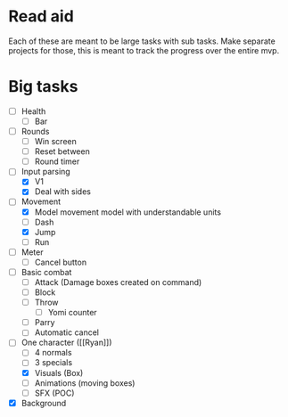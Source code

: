 # Read aid
Each of these are meant to be large tasks with sub tasks. Make separate projects for those, this is meant to track the progress over the entire mvp.
# Big tasks
- [ ] Health
	- [ ] Bar
- [ ] Rounds
	- [ ] Win screen
	- [ ] Reset between
	- [ ] Round timer
- [ ] Input parsing
	- [x] V1
	- [x] Deal with sides
- [ ] Movement
	- [x] Model movement model with understandable units
	- [ ] Dash
	- [x] Jump
	- [ ] Run
- [ ] Meter
	- [ ] Cancel button
- [ ] Basic combat
	- [ ] Attack (Damage boxes created on command)
	- [ ] Block
	- [ ] Throw
		- [ ] Yomi counter
	- [ ] Parry
	- [ ] Automatic cancel
- [ ] One character ([[Ryan]])
	- [ ] 4 normals
	- [ ] 3 specials
	- [x] Visuals (Box)
	- [ ] Animations (moving boxes)
	- [ ] SFX (POC)
- [x] Background
